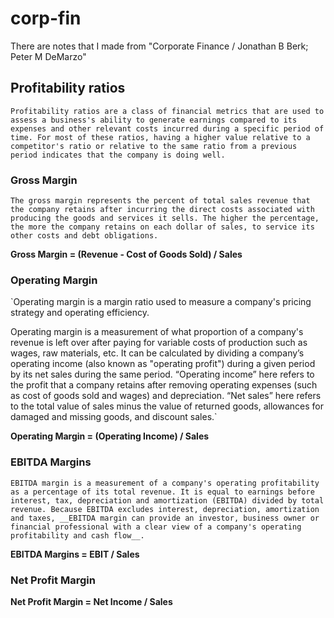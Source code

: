# corp-fin
There are notes that I made from "Corporate Finance / Jonathan B Berk; Peter M DeMarzo"

## Profitability ratios

`Profitability ratios are a class of financial metrics that are used to assess a business's ability to generate earnings compared to its expenses and other relevant costs incurred during a specific period of time. For most of these ratios, having a higher value relative to a competitor's ratio or relative to the same ratio from a previous period indicates that the company is doing well.`

### Gross Margin
`The gross margin represents the percent of total sales revenue that the company retains after incurring the direct costs associated with producing the goods and services it sells. The higher the percentage, the more the company retains on each dollar of sales, to service its other costs and debt obligations.`

**Gross Margin = (Revenue - Cost of Goods Sold) / Sales**


### Operating Margin

`Operating margin is a margin ratio used to measure a company's pricing strategy and operating efficiency.

Operating margin is a measurement of what proportion of a company's revenue is left over after paying for variable costs of production such as wages, raw materials, etc. It can be calculated by dividing a company’s operating income (also known as "operating profit") during a given period by its net sales during the same period. “Operating income” here refers to the profit that a company retains after removing operating expenses (such as cost of goods sold and wages) and depreciation. “Net sales” here refers to the total value of sales minus the value of returned goods, allowances for damaged and missing goods, and discount sales.`

**Operating Margin = (Operating Income) / Sales**


### EBITDA Margins

`EBITDA margin is a measurement of a company's operating profitability as a percentage of its total revenue. It is equal to earnings before interest, tax, depreciation and amortization (EBITDA) divided by total revenue. Because EBITDA excludes interest, depreciation, amortization and taxes, __EBITDA margin can provide an investor, business owner or financial professional with a clear view of a company's operating profitability and cash flow__.`

**EBITDA Margins = EBIT / Sales**


### Net Profit Margin

**Net Profit Margin = Net Income / Sales**
